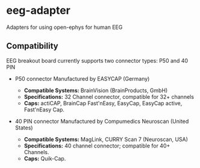 eeg-adapter
===========

Adapters for using open-ephys for human EEG


Compatibility
-----------

EEG breakout board currently supports two connector types: P50 and 40 PIN


- P50 connector Manufactured by EASYCAP (Germany) 
   - **Compatible Systems:** BrainVision (BrainProducts, GmbH) 
   - **Specifications:** 32 Channel connector, compatible for 32+ channels
   - **Caps:** actiCAP, BrainCap Fast'nEasy, EasyCap, EasyCap active, Fast'nEasy Cap.


- 40 PIN connector Manufactured by Compumedics Neuroscan (United States)
   - **Compatible Systems:** MagLink, CURRY Scan 7 (Neuroscan, USA)
   - **Specifications:** 40 channel connector; compatible for 40+ Channels.
   - **Caps:** Quik-Cap.
